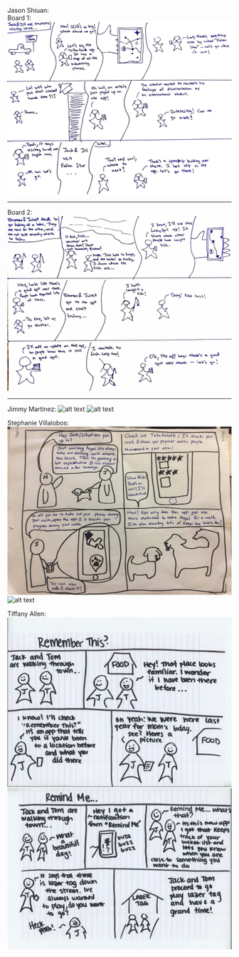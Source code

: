 Jason Shiuan:  
Board 1:
![alt text][JasonSB1]
***
Board 2:
![alt text][JasonSB2]
***

Jimmy Martinez:
![alt text][JimmySB1]
![alt text][JimmySB2]

Stephanie Villalobos:
![alt text][StephSB1]
![alt text][StephSB2]

Tiffany Allen:
![alt text][TiffanySB1]
![alt text][TiffanySB2]

[JasonSB1]: images/JackJill.jpg "Jason's StoryBoard 1"
[JasonSB2]: images/BromeoJuliet.jpg "Jason's StoryBoard 2"
[JimmySB1]: images/LINKGOESHERE "Jimmy's StoryBoard 1"
[JimmySB2]: images/LINKGOESHERE "Jimmy's StoryBoard 2"
[StephSB1]: images/StephSB1.jpg "Stephanie's StoryBoard 1"
[StephSB2]: images/LINKGOESHERE "Stephanie's StoryBoard 2"
[TiffanySB1]: images/TiffsSB1.JPG "Tiffany's StoryBoard 1"
[TiffanySB2]: images/TiffsSB2.JPG "Tiffany's StoryBoard 2"


